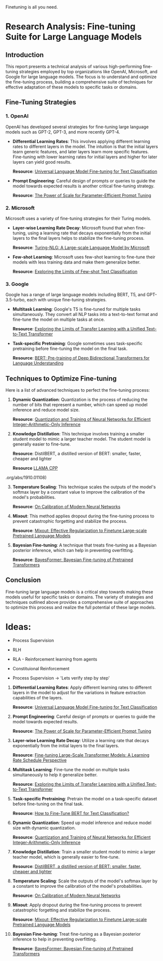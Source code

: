 Finetuning is all you need.

# Research Analysis: Fine-tuning Suite for Large Language Models

## Introduction

This report presents a technical analysis of various high-performing fine-tuning strategies employed by top organizations like OpenAI, Microsoft, and Google for large language models. The focus is to understand and optimize the fine-tuning process, building a comprehensive suite of techniques for effective adaptation of these models to specific tasks or domains.

## Fine-Tuning Strategies

### 1. OpenAI

OpenAI has developed several strategies for fine-tuning large language models such as GPT-2, GPT-3, and more recently GPT-4.

- **Differential Learning Rates**: This involves applying different learning rates to different layers in the model. The intuition is that the initial layers learn generic features, and later layers learn more specific features. Fine-tuning with lower learning rates for initial layers and higher for later layers can yield good results.

  **Resource**: [Universal Language Model Fine-tuning for Text Classification](https://arxiv.org/abs/1801.06146)

- **Prompt Engineering**: Careful design of prompts or queries to guide the model towards expected results is another critical fine-tuning strategy. 

  **Resource**: [The Power of Scale for Parameter-Efficient Prompt Tuning](https://arxiv.org/abs/2104.08691)

### 2. Microsoft

Microsoft uses a variety of fine-tuning strategies for their Turing models.

- **Layer-wise Learning Rate Decay**: Microsoft found that when fine-tuning, using a learning rate that decays exponentially from the initial layers to the final layers helps to stabilize the fine-tuning process.

  **Resource**: [Turing-NLG: A Large-scale Language Model by Microsoft](https://www.microsoft.com/en-us/research/blog/turing-nlg-a-17-billion-parameter-language-model-by-microsoft/)

- **Few-shot Learning**: Microsoft uses few-shot learning to fine-tune their models with less training data and make them generalize better.

  **Resource**: [Exploring the Limits of Few-shot Text Classification](https://arxiv.org/abs/2002.06715)

### 3. Google

Google has a range of large language models including BERT, T5, and GPT-3.5-turbo, each with unique fine-tuning strategies.

- **Multitask Learning**: Google's T5 is fine-tuned for multiple tasks simultaneously. They convert all NLP tasks into a text-to-text format and fine-tune the model on multiple tasks at once.

  **Resource**: [Exploring the Limits of Transfer Learning with a Unified Text-to-Text Transformer](https://arxiv.org/abs/1910.10683)

- **Task-specific Pretraining**: Google sometimes uses task-specific pretraining before fine-tuning the model on the final task. 

  **Resource**: [BERT: Pre-training of Deep Bidirectional Transformers for Language Understanding](https://arxiv.org/abs/1810.04805)

## Techniques to Optimize Fine-tuning

Here is a list of advanced techniques to perfect the fine-tuning process:

1. **Dynamic Quantization**: Quantization is the process of reducing the number of bits that represent a number, which can speed up model inference and reduce model size.

   **Resource**: [Quantization and Training of Neural Networks for Efficient Integer-Arithmetic-Only Inference](https://arxiv.org/abs/1712.05877)
   

2. **Knowledge Distillation**: This technique involves training a smaller student model to mimic a larger teacher model. The student model is generally easier to fine-tune.

   **Resource**: DistilBERT, a distilled version of BERT: smaller, faster, cheaper and lighter

   **Resource** [LLAMA CPP](https://github.com/ggerganov/llama.cpp)

.org/abs/1910.01108)

3. **Temperature Scaling**: This technique scales the outputs of the model's softmax layer by a constant value to improve the calibration of the model's probabilities.

   **Resource**: [On Calibration of Modern Neural Networks](https://arxiv.org/abs/1706.04599)

4. **Mixout**: This method applies dropout during the fine-tuning process to prevent catastrophic forgetting and stabilize the process.

   **Resource**: [Mixout: Effective Regularization to Finetune Large-scale Pretrained Language Models](https://arxiv.org/abs/2004.10161)

5. **Bayesian Fine-tuning**: A technique that treats fine-tuning as a Bayesian posterior inference, which can help in preventing overfitting.

   **Resource**: [BayesFormer: Bayesian Fine-tuning of Pretrained Transformers](https://arxiv.org/abs/2106.05237)

## Conclusion

Fine-tuning large language models is a critical step towards making these models useful for specific tasks or domains. The variety of strategies and techniques outlined above provides a comprehensive suite of approaches to optimize this process and realize the full potential of these large models.


# Ideas:

* Process Supervision

* RLH

* RLA - Reinforcement learning from agents

* Constituional Reinforcement

* Process Supervision -> 'Lets verify step by step'



1. **Differential Learning Rates**: Apply different learning rates to different layers in the model to adjust for the variations in feature extraction capabilities of the layers.
   
   **Resource**: [Universal Language Model Fine-tuning for Text Classification](https://arxiv.org/abs/1801.06146)

2. **Prompt Engineering**: Careful design of prompts or queries to guide the model towards expected results.
   
   **Resource**: [The Power of Scale for Parameter-Efficient Prompt Tuning](https://arxiv.org/abs/2104.08691)

3. **Layer-wise Learning Rate Decay**: Utilize a learning rate that decays exponentially from the initial layers to the final layers.

   **Resource**: [Fine-tuning Large-Scale Transformer Models: A Learning Rate Schedule Perspective](https://arxiv.org/abs/2106.06801)

4. **Multitask Learning**: Fine-tune the model on multiple tasks simultaneously to help it generalize better.

   **Resource**: [Exploring the Limits of Transfer Learning with a Unified Text-to-Text Transformer](https://arxiv.org/abs/1910.10683)

5. **Task-specific Pretraining**: Pretrain the model on a task-specific dataset before fine-tuning on the final task.

   **Resource**: [How to Fine-Tune BERT for Text Classification?](https://arxiv.org/abs/1905.05583)

6. **Dynamic Quantization**: Speed up model inference and reduce model size with dynamic quantization.

   **Resource**: [Quantization and Training of Neural Networks for Efficient Integer-Arithmetic-Only Inference](https://arxiv.org/abs/1712.05877)

7. **Knowledge Distillation**: Train a smaller student model to mimic a larger teacher model, which is generally easier to fine-tune.

   **Resource**: [DistilBERT, a distilled version of BERT: smaller, faster, cheaper and lighter](https://arxiv.org/abs/1910.01108)

8. **Temperature Scaling**: Scale the outputs of the model's softmax layer by a constant to improve the calibration of the model's probabilities.

   **Resource**: [On Calibration of Modern Neural Networks](https://arxiv.org/abs/1706.04599)

9. **Mixout**: Apply dropout during the fine-tuning process to prevent catastrophic forgetting and stabilize the process.

   **Resource**: [Mixout: Effective Regularization to Finetune Large-scale Pretrained Language Models](https://arxiv.org/abs/2004.10161)

10. **Bayesian Fine-tuning**: Treat fine-tuning as a Bayesian posterior inference to help in preventing overfitting.

    **Resource**: [BayesFormer: Bayesian Fine-tuning of Pretrained Transformers](https://arxiv.org/abs/2106.05237)